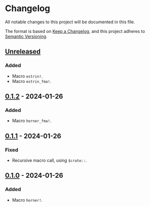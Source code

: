 # Changelog

All notable changes to this project will be documented in this file.

The format is based on [Keep a Changelog](https://keepachangelog.com),
and this project adheres to [Semantic Versioning](https://semver.org).

<!--
Types of changes:
- `Added` for new features;
- `Changed` for changes in existing functionality;
- `Deprecated` for soon-to-be removed features;
- `Removed` for now removed features;
- `Fixed` for any bug fixes;
- `Security` in case of vulnerabilities.
-->

<!-- next-header -->
## [Unreleased]

### Added

- Macro `estrin!`.
- Macro `estrin_fma!`.

## [0.1.2] - 2024-01-26

### Added

- Macro `horner_fma!`.

## [0.1.1] - 2024-01-26

### Fixed

- Recursive macro call, using `$crate::`.

## [0.1.0] - 2024-01-26

### Added

- Macro `horner!`.

<!-- next-url -->
[Unreleased]: https://github.com/FedericoStra/polyeval/compare/v0.1.2...HEAD
[0.1.2]: https://github.com/FedericoStra/polyeval/compare/v0.1.1...v0.1.2
[0.1.1]: https://github.com/FedericoStra/polyeval/compare/v0.1.0...v0.1.1
[0.1.0]: https://github.com/FedericoStra/polyeval/releases/tag/v0.1.0
